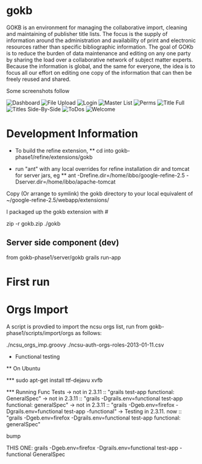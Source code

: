 gokb
====

GOKB is an environment for managing the collaborative import, cleaning and maintaining of publisher title lists. The focus is the supply of information around the administration and availability of print and electronic resources rather than specific bibliographic information. The goal of GOKb is to reduce the burden of data maintenance and editing on any one party by sharing the load over a collaborative network of subject matter experts. Because the information is global, and the same for everyone, the idea is to focus all our effort on editing one copy of the information that can then be freely reused and shared.

Some screenshots follow

![Dashboard](https://raw.github.com/k-int/gokb-phase1/dev/images/dash.png)
![File Upload](https://raw.github.com/k-int/gokb-phase1/dev/images/licenses.png)
![Login](https://raw.github.com/k-int/gokb-phase1/dev/images/login.png)
![Master List](https://raw.github.com/k-int/gokb-phase1/dev/images/masterlist.png)
![Perms](https://raw.github.com/k-int/gokb-phase1/dev/images/perms.png)
![Title Full](https://raw.github.com/k-int/gokb-phase1/dev/images/titlefull.png)
![Titles Side-By-Side](https://raw.github.com/k-int/gokb-phase1/dev/images/titles-sidebyside.png)
![ToDos](https://raw.github.com/k-int/gokb-phase1/dev/images/todos.png)
![Welcome](https://raw.github.com/k-int/gokb-phase1/dev/images/welcome.png)

# Development Information





* To build the refine extension, 
** cd into gokb-phase1/refine/extensions/gokb

* run "ant" with any local overrides for refine installation dir and tomcat for server jars, eg
** ant -Drefine.dir=/home/ibbo/google-refine-2.5 -Dserver.dir=/home/ibbo/apache-tomcat

Copy (Or arrange to symlink) the gokb directory to your local equivalent of ~/google-refine-2.5/webapp/extensions/ 


I packaged up the gokb extension with #

 zip -r gokb.zip ./gokb


## Server side component (dev)

from gokb-phase1/server/gokb
grails run-app



# First run




# Orgs Import

A script is provdied to import the ncsu orgs list, run from gokb-phase1/scripts/import/orgs as follows:

./ncsu_orgs_imp.groovy ./ncsu-auth-orgs-roles-2013-01-11.csv 





* Functional testing

** On Ubuntu

*** sudo apt-get install ttf-dejavu xvfb

*** Running Func Tests
      -> not in 2.3.11 :: "grails test-app functional: GeneralSpec"
      -> not in 2.3.11 :: "grails -Dgrails.env=functional test-app functional: generalSpec"
      -> not in 2.3.11 :: "grails -Dgeb.env=firefox -Dgrails.env=functional test-app -functional"
    -> Testing in 2.3.11. now :: "grails -Dgeb.env=firefox -Dgrails.env=functional test-app functional: generalSpec"


bump

THIS ONE: grails -Dgeb.env=firefox -Dgrails.env=functional test-app -functional GeneralSpec

